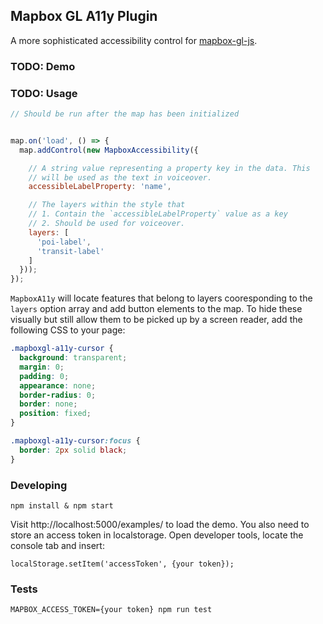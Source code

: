 Mapbox GL A11y Plugin
---

A more sophisticated accessibility control for [mapbox-gl-js](https://github.com/mapbox/mapbox-gl-js).

### TODO: Demo

### TODO: Usage

```js
// Should be run after the map has been initialized


map.on('load', () => {
  map.addControl(new MapboxAccessibility({

    // A string value representing a property key in the data. This
    // will be used as the text in voiceover.
    accessibleLabelProperty: 'name',

    // The layers within the style that
    // 1. Contain the `accessibleLabelProperty` value as a key
    // 2. Should be used for voiceover.
    layers: [
      'poi-label',
      'transit-label'
    ]
  }));
});
```

`MapboxA11y` will locate features that belong to layers cooresponding to the `layers` option array and add button elements to the map. To hide these visually but still allow them to be picked up by a screen reader, add the following CSS to your page:

```css
.mapboxgl-a11y-cursor {
  background: transparent;
  margin: 0;
  padding: 0;
  appearance: none;
  border-radius: 0;
  border: none;
  position: fixed;
}

.mapboxgl-a11y-cursor:focus {
  border: 2px solid black;
}
```

### Developing

    npm install & npm start

Visit http://localhost:5000/examples/ to load the demo. You also need to store an access token in localstorage. Open developer tools, locate the console tab and insert:

    localStorage.setItem('accessToken', {your token});

### Tests


    MAPBOX_ACCESS_TOKEN={your token} npm run test
